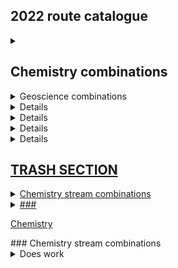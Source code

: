 ## 2022 route catalogue

<details>
    <summary>
        <h2>Chemistry combinations</h2>
    </summary>
    
    Inorganic & Materials Chemistry
    <ul>
        <li><a href="url"> + Physics </a></li> 
        <li><a href="url"> + History, Philosophy and Social Studies of Science </a></li>
    </ul>
   Organic Chemistry
    <ul>
        <li><a href="url"> + Biomedical Sciences </a></li>
        <li><a href="url"> + Genetics, Evolution and Environment </a></li>
        <li><a href="url"> + Molecular and Cell Biology </a></li>
        <li><a href="url"> + Neuroscience and Psychology </a></li>
        <li><a href="url"> + History, Philosophy and Social Studies of Science </a></li>
    </ul>
   Physical Chemistry
   <ul>
        <li><a href="url"> + Astrophysics </a></li>
        <li><a href="url"> + Physics </a></li>
        <li><a href="url"> + Geoscience </a></li>  
        <li><a href="url"> + (Maths & Stats) </a></li>
        <li><a href="url"> + History, Philosophy and Social Studies of Science </a></li> 
  </ul>
</details>

<details>
    <summary>
        Geoscience combinations
    </summary>
  
  <li><a href="url"> + Genetics, Evolution and Environment</li>
  <li><a href="url"> + History, Philosophy and Social Studies of Science</li> 
  <li><a href="url"> + Physical Chemistry</li>
  <li><a href="url"> + Astrophysics</li>
  <li><a href="url"> + Physics</li>
  <li><a href="url"> + History, Philosophy and Social Studies of Science</li>
</details>

<details>
    <summary>
        <h2>Life Sciences combinations</h2>
    </summary>
    
    Biomedical Sciences
<li><a href="url"> + Organic Chemistry</li>
<li><a href="url"> + Medical Physics</li>
<li><a href="url"> + (Maths & Stats)</li>
<li><a href="url"> + History, Philosophy and Social Studies of Science</li>

    Genetics, Evolution and Environment

<li><a href="url"> + Organic Chemistry</li>
<li><a href="url"> + Earth and Environment</li>
<li><a href="url"> + (Maths and Stats)</li>
<li><a href="url"> + History, Philosophy and Social Studies of Science</li>

    Molecular and Cell Biology

<li><a href="url"> + Astrophysics</li>
<li><a href="url"> + Physics</li>
<li><a href="url"> + Organic Chemistry</li>
<li><a href="url"> + (Maths & Stats)</li>
<li><a href="url"> + History, Philosophy and Social Studies of Science</li>

    Neuroscience and Psychology

<li><a href="url"> + Organic Chemistry</li>
<li><a href="url"> + Medical Physics</li>
<li><a href="url"> + (Maths & Stats)</li>
<li><a href="url"> + History, Philosophy and Social Studies of Science</li>
</details>

<details>
  <summary>
      <h2>Mathematics and Statistics combinations</h2>
  </summary>
  
  <li><a href="url"> + Physical Chemistry</li>
  <li><a href="url"> + Biomedical Sciences</li>
  <li><a href="url"> + Genetics, Evolution and Environment</li>
  <li><a href="url"> + Molecular and Cell Biology</li>
  <li><a href="url">  + Neuroscience and Psychology</li>
  <li><a href="url"> + Physics</li>
  <li><a href="url"> + Astrophysics</li>
  
  NOTE: Maths & Stats can only be pursued as a minor stream - your other stream MUST be your major stream for year 3 (and year 4 if you stay for the MSci).

</details>

<details>
  <summary>
      <h2>Physics combinations</h2>
 </summary>

  * Astrophysics
  <li><a href="url"> + Physical Chemistry</li>
  <li><a href="url"> + Geoscience</li>
  <li><a href="url"> + Molecular and Cell Biology</li>
  <li><a href="url"> + History, Philosophy and Social Studies of Science</li>
  <li><a href="url"> + (Maths & Stats)</li>
  
      Physics 
  <li><a href="url"> + Inorganic and Materials Chemistry</li>
  <li><a href="url"> + Physical Chemistry</li>
  <li><a href="url"> + Geoscience</li>
  <li><a href="url"> + Molecular and Cell Biology</li>
  <li><a href="url"> + (Maths & Stats)</li>
  <li><a href="url"> + History, Philosophy and Social Studies of Science</li>
  <li><a href="url"> + Biomedical Sciences</li>
  <li><a href="url"> + Neuroscience and Psychology</li>
  <li><a href="url"> + History, Philosophy and Social Studies of Science</li>
  
</details>

<details>
  <summary>
      <h2>History, Philosophy and Social Studies of Science</h2>
  </summary>

  <li><a href="url"> + Inorganic & Materials Chemistry</li>
  <li><a href="url"> + Organic Chemistry</li>
  <li><a href="url"> + Physical Chemistry</li>
  <li><a href="url"> + Geoscience</li>
  <li><a href="url"> + Biomedical Sciences</li>
  <li><a href="url"> + Genetics, Evolution and Environment</li>
  <li><a href="url"> + Molecular and Cell Biology</li>
  <li><a href="url"> + Neuroscience and Psychology</li>
  <li><a href="url"> + Astrophysics</li>
  <li><a href="url"> + Physics</li>
  <li><a href="url"> + Medical Physics</li>
  
  
</details>



## TRASH SECTION

<details>
  <summary>Chemistry stream combinations</summary>
  Your content here...  
  
  > markup like blockquotes should even work on github!  
  
  more content here...
</details>

<details>
  <summary>###</summary>
  Your content here...
  > markup like blockquote's should even work on github!
  more content here...
</details>


[Chemistry](#CHM)
<div id="CHM"></div>
### Chemistry stream combinations
<details><summary>Does work</summary>  
[hi](https://hello.ca) 
</details>
